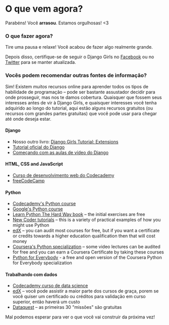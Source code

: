 # O que vem agora?

Parabéns! Você **arrasou**. Estamos orgulhosas! <3

### O que fazer agora?

Tire uma pausa e relaxe! Você acabou de fazer algo realmente grande.

Depois disso, certifique-se de seguir o Django Girls no [Facebook](http://facebook.com/djangogirls) ou no [Twitter](https://twitter.com/djangogirls) para se manter atualizada.

### Vocês podem recomendar outras fontes de informação?

Sim! Existem *muitos* recursos online para aprender todos os tipos de habilidade de programação – pode ser bastante assustador decidir para onde prosseguir, mas nos te damos cobertura. Quaisquer que fossem seus interesses antes de vir à Django Girls, e quaisquer interesses você tenha adquirido ao longo do tutorial, aqui estão alguns recursos gratuitos (ou recursos com grandes partes gratuitas) que você pode usar para chegar até onde deseja estar.

#### Django

- Nosso outro livro: [Django Girls Tutorial: Extensions](https://tutorial-extensions.djangogirls.org/)
- [Tutorial oficial do Django](https://docs.djangoproject.com/en/2.0/intro/tutorial01/)
- [Começando com as aulas de vídeo do Django](http://www.gettingstartedwithdjango.com/)

#### HTML, CSS and JavaScript

- [Curso de desenvolvimento web do Codecademy](https://www.codecademy.com/learn/paths/web-development)
- [freeCodeCamp](https://www.freecodecamp.org/)

#### Python

- [Codecademy's Python course](https://www.codecademy.com/learn/learn-python)
- [Google's Python course](https://developers.google.com/edu/python/)
- [Learn Python The Hard Way book](http://learnpythonthehardway.org/book/) – the initial exercises are free
- [New Coder tutorials](http://newcoder.io/tutorials/) – this is a variety of practical examples of how you might use Python
- [edX](https://www.edx.org/course?search_query=python) – you can audit most courses for free, but if you want a certificate or credits towards a higher education qualification then that will cost money
- [Coursera's Python specialization](https://www.coursera.org/specializations/python) – some video lectures can be audited for free and you can earn a Coursera Certificate by taking these courses
- [Python for Everybody](https://www.py4e.com/) - a free and open version of the Coursera Python for Everybody specialization

#### Trabalhando com dados

- [Codecademy curso de data science](https://www.codecademy.com/learn/paths/data-science)
- [edX](https://www.edx.org/course/?search_query=python&subject=Data%20Analysis%20%26%20Statistics) – você pode assistir a maior parte dos cursos de graça, porem se você quiser um certificado ou créditos para validação em curso superior, então haverá um custo
- [Dataquest](https://www.dataquest.io/) – as primeiras 30 "missões" são gratuitas

Mal podemos esperar para ver o que você vai construir da próxima vez!